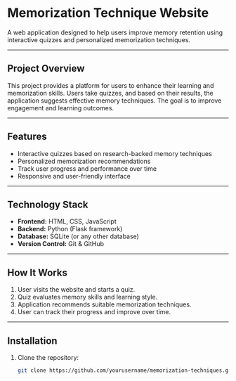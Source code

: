 
# Memorization Technique Website

A web application designed to help users improve memory retention using interactive quizzes and personalized memorization techniques.

---

## **Project Overview**
This project provides a platform for users to enhance their learning and memorization skills. Users take quizzes, and based on their results, the application suggests effective memory techniques. The goal is to improve engagement and learning outcomes.

---

## **Features**
- Interactive quizzes based on research-backed memory techniques
- Personalized memorization recommendations
- Track user progress and performance over time
- Responsive and user-friendly interface

---

## **Technology Stack**
- **Frontend:** HTML, CSS, JavaScript
- **Backend:** Python (Flask framework)
- **Database:** SQLite (or any other database)
- **Version Control:** Git & GitHub

---

## **How It Works**
1. User visits the website and starts a quiz.
2. Quiz evaluates memory skills and learning style.
3. Application recommends suitable memorization techniques.
4. User can track their progress and improve over time.

---

## **Installation**
1. Clone the repository:
   ```bash
   git clone https://github.com/yourusername/memorization-techniques.git
